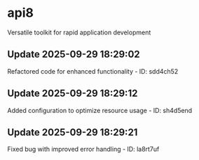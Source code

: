# api8
Versatile toolkit for rapid application development

## Update 2025-09-29 18:29:02
Refactored code for enhanced functionality - ID: sdd4ch52


## Update 2025-09-29 18:29:12
Added configuration to optimize resource usage - ID: sh4d5end


## Update 2025-09-29 18:29:21
Fixed bug with improved error handling - ID: la8rt7uf

